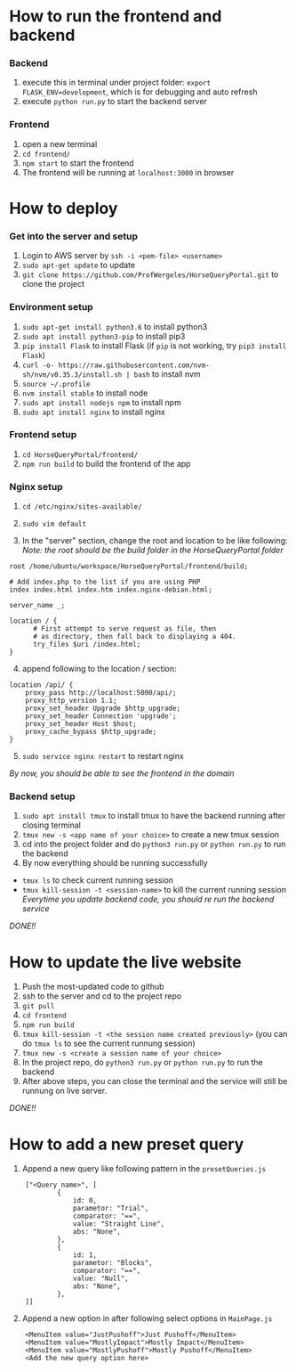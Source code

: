 # How to run the frontend and backend

### Backend

1. execute this in terminal under project folder: `export FLASK_ENV=development`, which is for debugging and auto refresh
2. execute `python run.py` to start the backend server

### Frontend
1. open a new terminal
2. `cd frontend/` 
3. `npm start` to start the frontend
4. The frontend will be running at `localhost:3000` in browser


# How to deploy

### Get into the server and setup

1. Login to AWS server by `ssh -i <pem-file> <username>`
2. `sudo apt-get update` to update 
3. `git clone https://github.com/ProfWergeles/HorseQueryPortal.git` to clone the project


### Environment setup

1. `sudo apt-get install python3.6` to install python3
2. `sudo apt install python3-pip` to install pip3
3. `pip install Flask` to install Flask (if `pip` is not working, try `pip3 install Flask`)
4. `curl -o- https://raw.githubusercontent.com/nvm-sh/nvm/v0.35.3/install.sh | bash` to install nvm
5. `source ~/.profile`
6. `nvm install stable` to install node
7. `sudo apt install nodejs npm` to install npm
8. `sudo apt install nginx` to install nginx


### Frontend setup

1. `cd HorseQueryPortal/frontend/` 
2. `npm run build` to build the frontend of the app


### Nginx setup

1. `cd /etc/nginx/sites-available/` 

2. `sudo vim default`

3. In the "server" section, change the root and location to be like following:
*Note: the root should be the build folder in the HorseQueryPortal folder* 
```
root /home/ubuntu/workspace/HorseQueryPortal/frontend/build;

# Add index.php to the list if you are using PHP
index index.html index.htm index.nginx-debian.html;

server_name _;

location / {
      # First attempt to serve request as file, then
      # as directory, then fall back to displaying a 404.
      try_files $uri /index.html;
}
```

4. append following to the location / section:
```
location /api/ {
    proxy_pass http://localhost:5000/api/;
    proxy_http_version 1.1;
    proxy_set_header Upgrade $http_upgrade;
    proxy_set_header Connection 'upgrade';
    proxy_set_header Host $host;
    proxy_cache_bypass $http_upgrade;
}
```

5. `sudo service nginx restart` to restart nginx

*By now, you should be able to see the frontend in the domain*


### Backend setup


1. `sudo apt install tmux` to install tmux to have the backend running after closing terminal
2. `tmux new -s <app name of your choice>` to create a new tmux session
3. cd into the project folder and do `python3 run.py` or `python run.py` to run the backend
4. By now everything should be running successfully

* `tmux ls` to check current running session
* `tmux kill-session -t <session-name>` to kill the current running session
*Everytime you update backend code, you should re run the backend service*

*DONE!!*


# How to update the live website

1. Push the most-updated code to github
2. ssh to the server and cd to the project repo
3. `git pull`
4. `cd frontend`
5. `npm run build`
6. `tmux kill-session -t <the session name created previously>` (you can do `tmux ls` to see the current runnung session)
7. `tmux new -s <create a session name of your choice>`
8. In the project repo, do `python3 run.py` or `python run.py` to run the backend
9. After above steps, you can close the terminal and the service will still be runnung on live server.

*DONE!!*


# How to add a new preset query

1. Append a new query like following pattern in the `presetQueries.js`
```
    ["<Query name>", [
            {
                id: 0,
                parametor: "Trial",
                comparator: "==",
                value: "Straight Line",
                abs: "None",
            },
            {
                id: 1,
                parametor: "Blocks",
                comparator: "==",
                value: "Null",
                abs: "None",
            },
    ]]
```

2. Append a new option in after following select options in `MainPage.js`
```
    <MenuItem value="JustPushoff">Just Pushoff</MenuItem>
    <MenuItem value="MostlyImpact">Mostly Impact</MenuItem>
    <MenuItem value="MostlyPushoff">Mostly Pushoff</MenuItem>
    <Add the new query option here>
```